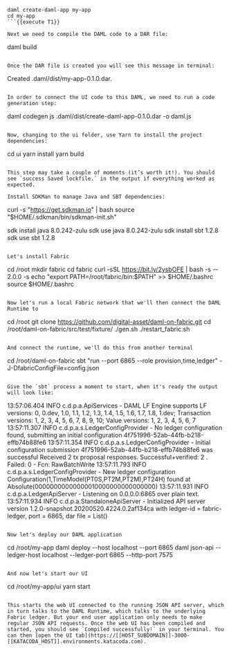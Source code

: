 ```
daml create-daml-app my-app
cd my-app
```{{execute T1}}

Next we need to compile the DAML code to a DAR file:

```
daml build
```{{execute T1}}

Once the DAR file is created you will see this message in terminal: 

```
Created .daml/dist/my-app-0.1.0.dar.
```

In order to connect the UI code to this DAML, we need to run a code generation step:

```
daml codegen js .daml/dist/create-daml-app-0.1.0.dar -o daml.js
```{{execute T1}}

Now, changing to the ui folder, use Yarn to install the project dependencies:

```
cd ui
yarn install
yarn build
```{{execute T1}}

This step may take a couple of moments (it’s worth it!). You should see `success Saved lockfile.` in the output if everything worked as expected.

Install SDKMan to manage Java and SBT dependencies:

```
curl -s "https://get.sdkman.io" | bash
source "$HOME/.sdkman/bin/sdkman-init.sh"

sdk install java 8.0.242-zulu
sdk use java 8.0.242-zulu
sdk install sbt 1.2.8
sdk use sbt 1.2.8
```{{execute T1}}

Let's install Fabric

```
cd /root
mkdir fabric
cd fabric
curl -sSL https://bit.ly/2ysbOFE | bash -s -- 2.0.0 -s
echo "export PATH=/root/fabric/bin:$PATH" >> $HOME/.bashrc
source $HOME/.bashrc
```{{execute T1}}

Now let's run a local Fabric network that we'll then connect the DAML Runtime to
```
cd /root
git clone https://github.com/digital-asset/daml-on-fabric.git
cd /root/daml-on-fabric/src/test/fixture/
./gen.sh
./restart_fabric.sh
```{{execute T1}}

And connect the runtime, we'll do this from another terminal
```
cd /root/daml-on-fabric
sbt "run --port 6865 --role provision,time,ledger" -J-DfabricConfigFile=config.json
```{{execute T2}}

Give the `sbt` process a moment to start, when it's ready the output will look like:

```
13:57:06.404 INFO  c.d.p.a.ApiServices - DAML LF Engine supports LF versions: 0, 0.dev, 1.0, 1.1, 1.2, 1.3, 1.4, 1.5, 1.6, 1.7, 1.8, 1.dev; Transaction versions: 1, 2, 3, 4, 5, 6, 7, 8, 9, 10; Value versions: 1, 2, 3, 4, 5, 6, 7
13:57:11.307 INFO  c.d.p.a.s.LedgerConfigProvider - No ledger configuration found, submitting an initial configuration 4f751996-52ab-44fb-b218-effb74b88fe6
13:57:11.354 INFO  c.d.p.a.s.LedgerConfigProvider - Initial configuration submission 4f751996-52ab-44fb-b218-effb74b88fe6 was successful
Received 2 tx proposal responses. Successful+verified: 2 . Failed: 0  - Fcn: RawBatchWrite 
13:57:11.793 INFO  c.d.p.a.s.LedgerConfigProvider - New ledger configuration Configuration(1,TimeModel(PT0S,PT2M,PT2M),PT24H) found at Absolute(00000000000000010000000000000000)
13:57:11.931 INFO  c.d.p.a.LedgerApiServer - Listening on 0.0.0.0:6865 over plain text.
13:57:11.934 INFO  c.d.p.a.StandaloneApiServer - Initialized API server version 1.2.0-snapshot.20200520.4224.0.2af134ca with ledger-id = fabric-ledger, port = 6865, dar file = List()
```

Now let's deploy our DAML application
```
cd /root/my-app
daml deploy --host localhost --port 6865
daml json-api --ledger-host localhost --ledger-port 6865 --http-port 7575
```{{execute T3}}

And now let's start our UI
```
cd /root/my-app/ui
yarn start
```{{execute T4}}

This starts the web UI connected to the running JSON API server, which in turn talks to the DAML Runtime, which talks to the underlying Fabric ledger. But your end user application only needs to make regular JSON API requests. Once the web UI has been compiled and started, you should see `Compiled successfully!` in your terminal. You can then [open the UI tab](https://[[HOST_SUBDOMAIN]]-3000-[[KATACODA_HOST]].environments.katacoda.com).